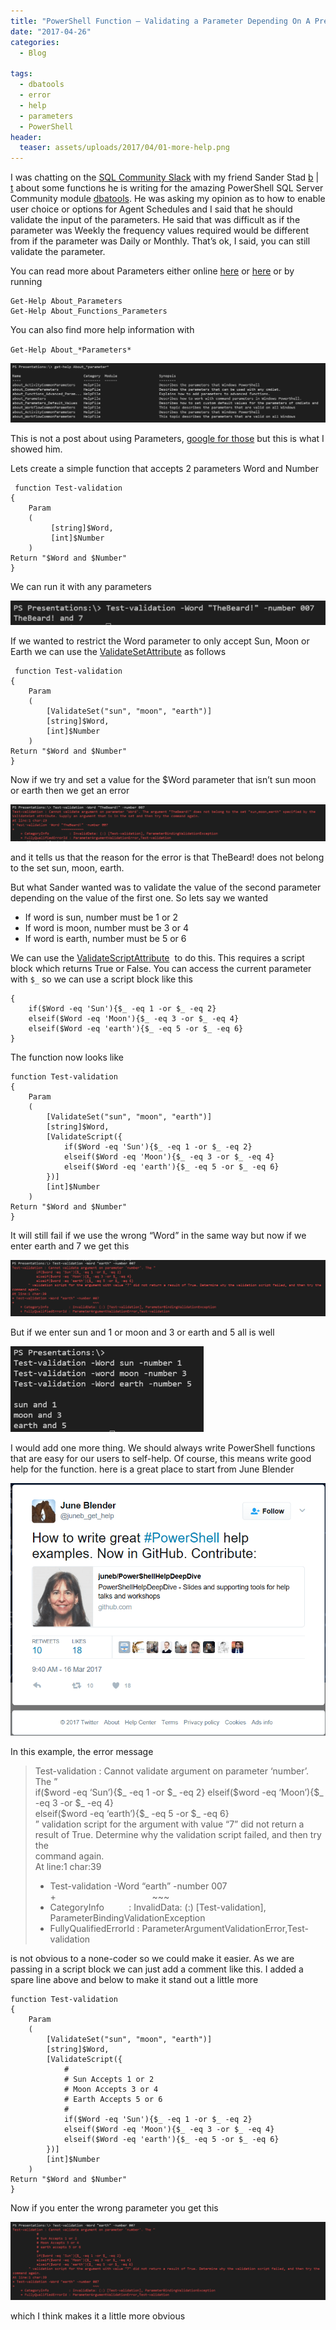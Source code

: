 ```yaml
---
title: "PowerShell Function – Validating a Parameter Depending On A Previous Parameter’s Value"
date: "2017-04-26"
categories:
  - Blog

tags:
  - dbatools
  - error
  - help
  - parameters
  - PowerShell
header:
  teaser: assets/uploads/2017/04/01-more-help.png
---
```

I was chatting on the [SQL Community Slack](https://sqlps.io/slack) with my friend Sander Stad [b](http://www.sqlstad.nl/) | [t](https://twitter.com/sqlstad) about some functions he is writing for the amazing PowerShell SQL Server Community module [dbatools](https://dbatools.io). He was asking my opinion as to how to enable user choice or options for Agent Schedules and I said that he should validate the input of the parameters. He said that was difficult as if the parameter was Weekly the frequency values required would be different from if the parameter was Daily or Monthly. That’s ok, I said, you can still validate the parameter.

You can read more about Parameters either online [here](https://msdn.microsoft.com/en-us/powershell/reference/5.1/microsoft.powershell.core/about/about_parameters) or [here](https://msdn.microsoft.com/en-us/powershell/reference/5.1/microsoft.powershell.core/about/about_functions_advanced_parameters) or by running
```
Get-Help About_Parameters
Get-Help About_Functions_Parameters
```
You can also find more help information with

`Get-Help About_*Parameters*`

[![01 more help.PNG](/assets/uploads/2017/04/01-more-help.png)](/assets/uploads/2017/04/01-more-help.png)

This is not a post about using Parameters, [google for those](https://www.google.co.uk/search?q=powershell+about+paramters&ie=&oe=#safe=strict&q=powershell+parameters&spf=370) but this is what I showed him.

Lets create a simple function that accepts 2 parameters Word and Number
```
 function Test-validation
{
    Param
    (
         [string]$Word,
         [int]$Number
    )
Return "$Word and $Number"
} 
```
We can run it with any parameters

[![02 any parameters](/assets/uploads/2017/04/02-any-parameters.png)](/assets/uploads/2017/04/02-any-parameters.png)

If we wanted to restrict the Word parameter to only accept Sun, Moon or Earth we can use the [ValidateSetAttribute](https://msdn.microsoft.com/en-us/library/ms714434(v=vs.85).aspx) as follows
```
 function Test-validation
{
    Param
    (
        [ValidateSet("sun", "moon", "earth")]
        [string]$Word,
        [int]$Number
    )
Return "$Word and $Number"
}
```
Now if we try and set a value for the $Word parameter that isn’t sun moon or earth then we get an error

[![03 parameter error.PNG](/assets/uploads/2017/04/03-parameter-error.png)](/assets/uploads/2017/04/03-parameter-error.png)

and it tells us that the reason for the error is that TheBeard! does not belong to the set sun, moon, earth.

But what Sander wanted was to validate the value of the second parameter depending on the value of the first one. So lets say we wanted

*   If word is sun, number must be 1 or 2
*   If word is moon, number must be 3 or 4
*   If word is earth, number must be 5 or 6

We can use the [ValidateScriptAttribute](https://msdn.microsoft.com/en-us/library/system.management.automation.validatescriptattribute(v=vs.85).aspx)  to do this. This requires a script block which returns True or False. You can access the current parameter with `$_` so we can use a script block like this
```
{
    if($Word -eq 'Sun'){$_ -eq 1 -or $_ -eq 2}
    elseif($Word -eq 'Moon'){$_ -eq 3 -or $_ -eq 4}
    elseif($Word -eq 'earth'){$_ -eq 5 -or $_ -eq 6}
}
```
The function now looks like
```
function Test-validation
{
    Param
    (
        [ValidateSet("sun", "moon", "earth")]
        [string]$Word,
        [ValidateScript({
            if($Word -eq 'Sun'){$_ -eq 1 -or $_ -eq 2}
            elseif($Word -eq 'Moon'){$_ -eq 3 -or $_ -eq 4}
            elseif($Word -eq 'earth'){$_ -eq 5 -or $_ -eq 6}
        })]
        [int]$Number
    )
Return "$Word and $Number"
}
```
It will still fail if we use the wrong “Word” in the same way but now if we enter earth and 7 we get this

[![04 parameter error.PNG](/assets/uploads/2017/04/04-parameter-error.png)](/assets/uploads/2017/04/04-parameter-error.png)

But if we enter sun and 1 or moon and 3 or earth and 5 all is well

[![05 working](/assets/uploads/2017/04/05-working.png)](/assets/uploads/2017/04/05-working.png)

I would add one more thing. We should always write PowerShell functions that are easy for our users to self-help. Of course, this means write good help for the function. here is a great place to start from June Blender

[![06 June.PNG](/assets/uploads/2017/04/06-june.png)](/assets/uploads/2017/04/06-june.png)

In this example, the error message

> Test-validation : Cannot validate argument on parameter ‘number’. The ”  
> if($word -eq ‘Sun’){$_ -eq 1 -or $_ -eq 2}  
> elseif($word -eq ‘Moon’){$_ -eq 3 -or $_ -eq 4}  
> elseif($word -eq ‘earth’){$_ -eq 5 -or $_ -eq 6}  
> ” validation script for the argument with value “7” did not return a result of True. Determine why the validation script failed, and then try the  
> command again.  
> At line:1 char:39  
> + Test-validation -Word “earth” -number 007  
> +                                       ~~~  
> + CategoryInfo          : InvalidData: (:) [Test-validation], ParameterBindingValidationException  
> + FullyQualifiedErrorId : ParameterArgumentValidationError,Test-validation

is not obvious to a none-coder so we could make it easier. As we are passing in a script block we can just add a comment like this. I added a spare line above and below to make it stand out a little more
```
function Test-validation
{
    Param
    (
        [ValidateSet("sun", "moon", "earth")]
        [string]$Word,
        [ValidateScript({
            #
            # Sun Accepts 1 or 2
            # Moon Accepts 3 or 4
            # Earth Accepts 5 or 6
            #
            if($Word -eq 'Sun'){$_ -eq 1 -or $_ -eq 2}
            elseif($Word -eq 'Moon'){$_ -eq 3 -or $_ -eq 4}
            elseif($Word -eq 'earth'){$_ -eq 5 -or $_ -eq 6}
        })]
        [int]$Number
    )
Return "$Word and $Number"
}
```
Now if you enter the wrong parameter you get this

[![07 more help.PNG](/assets/uploads/2017/04/07-more-help.png)](/assets/uploads/2017/04/07-more-help.png)

which I think makes it a little more obvious

